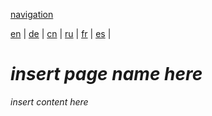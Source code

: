 [navigation](https://github.com/syncloud/docs/blob/master/*/index.md)

[en](https://github.com/syncloud/platform/wiki/Performance) | 
[de](https://github.com/syncloud/docs/blob/master/de/content/Performance.md) | 
[cn](https://github.com/syncloud/docs/blob/master/cn/content/Performance.md) | 
[ru](https://github.com/syncloud/docs/blob/master/ru/content/Performance.md) | 
[fr](https://github.com/syncloud/docs/blob/master/fr/content/Performance.md) | 
[es](https://github.com/syncloud/docs/blob/master/es/content/Performance.md) | 

# *insert page name here*

*insert content here*
